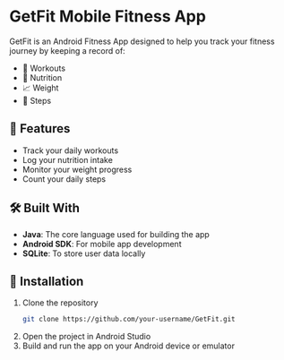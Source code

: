 # GetFit Mobile Fitness App

GetFit is an Android Fitness App designed to help you track your fitness journey by keeping a record of:

- 💪 Workouts
- 🥑 Nutrition
- 📈 Weight
- 🏃 Steps

## 🚀 Features

- Track your daily workouts
- Log your nutrition intake
- Monitor your weight progress
- Count your daily steps

## 🛠️ Built With

- **Java**: The core language used for building the app
- **Android SDK**: For mobile app development
- **SQLite**: To store user data locally

## 📱 Installation

1. Clone the repository
   ```bash
   git clone https://github.com/your-username/GetFit.git
2. Open the project in Android Studio
3. Build and run the app on your Android device or emulator
